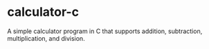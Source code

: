 # calculator-c
A simple calculator program in C that supports addition, subtraction, multiplication, and division.
